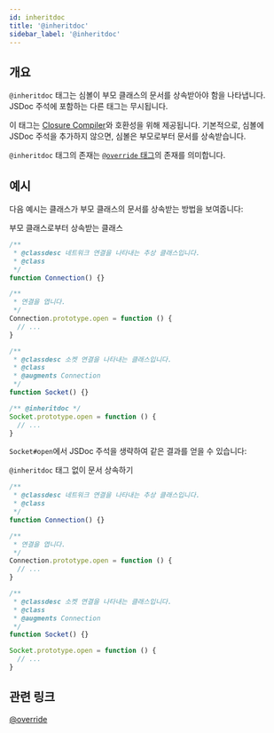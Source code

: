 ```yaml
---
id: inheritdoc
title: '@inheritdoc'
sidebar_label: '@inheritdoc'
---
```


## 개요

`@inheritdoc` 태그는 심볼이 부모 클래스의 문서를 상속받아야 함을 나타냅니다. JSDoc 주석에 포함하는 다른 태그는 무시됩니다.

이 태그는 [Closure Compiler](https://developers.google.com/closure/compiler/)와 호환성을 위해 제공됩니다. 기본적으로, 심볼에 JSDoc 주석을 추가하지 않으면, 심볼은 부모로부터 문서를 상속받습니다.

`@inheritdoc` 태그의 존재는 [`@override` 태그](./override.md)의 존재를 의미합니다.

## 예시

다음 예시는 클래스가 부모 클래스의 문서를 상속받는 방법을 보여줍니다:

부모 클래스로부터 상속받는 클래스

```js
/**
 * @classdesc 네트워크 연결을 나타내는 추상 클래스입니다.
 * @class
 */
function Connection() {}

/**
 * 연결을 엽니다.
 */
Connection.prototype.open = function () {
  // ...
}

/**
 * @classdesc 소켓 연결을 나타내는 클래스입니다.
 * @class
 * @augments Connection
 */
function Socket() {}

/** @inheritdoc */
Socket.prototype.open = function () {
  // ...
}
```

`Socket#open`에서 JSDoc 주석을 생략하여 같은 결과를 얻을 수 있습니다:

`@inheritdoc` 태그 없이 문서 상속하기

```js
/**
 * @classdesc 네트워크 연결을 나타내는 추상 클래스입니다.
 * @class
 */
function Connection() {}

/**
 * 연결을 엽니다.
 */
Connection.prototype.open = function () {
  // ...
}

/**
 * @classdesc 소켓 연결을 나타내는 클래스입니다.
 * @class
 * @augments Connection
 */
function Socket() {}

Socket.prototype.open = function () {
  // ...
}
```

## 관련 링크

[@override](./override.md)